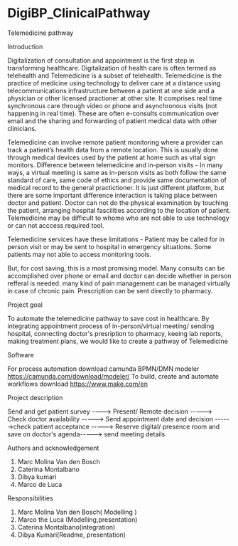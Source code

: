 # DigiBP_ClinicalPathway

Telemedicine pathway

Introduction 

Digitalization of consultation and appointment is the first step in transforming healthcare. Digitalization of health care is often termed as telehealth
and Telemedicine is a subset of telehealth.  Telemedicine is the practice of medicine using technology to deliver care at a distance using telecommunications infrastructure between a patient at one side and a physician or other licensed practioner at other site. 
It comprises real time synchronous care through video or phone and asynchronous visits (not happening in real time). These are often e-consults communication over email and the sharing and forwarding of patient medical data with other clinicians.

Telemedicine can involve remote patient monitoring where a provider can track a patient’s health data from a remote location. This is usually done 
through medical devices used by the patient at home such as vital sign monitors. 
Difference between telemedicine and in-person visits - In many ways, a virtual meeting is same as in-person visits as both follow the same standard of 
care, same code of ethics and provide same documentation of medical record to the general practictioner. It is just different platform, but there are 
some important difference interaction is taking place between doctor and patient. Doctor can not do the physical examination by touching the patient, arranging hospital fascilities according to the location of patient. Telemedicine may be difficult to whome who are not able to use technology or can 
not acccess required tool.


Telemedicine services have these limitations - Patient may be called for in person visit or may be sent to hospital in emergency situations. Some 
patients may not able to access monitoring tools.

But, for cost saving, this is a most promising model. Many consults can be accomplished over phone or email and doctor can decide whether in person refferal is needed. many kind of pain management can be managed virtually in case of chronic pain. Prescription can be sent directly to pharmacy.



Project goal 

 To automate the  telemedicine pathway to save cost in healthcare. 
 By integrating appointment process of in-person/virtual meeting/ sending hospital, connecting doctor's presription to pharmacy, keeing lab reports, 
 making treatment plans,  we would like to create a pathway of Telemedicine
 
Software 

For process automation download camunda BPMN/DMN modeler  
https://camunda.com/download/modeler/
To build, create and automate workflows download
https://www.make.com/en

 
 Project description 
 
 Send and get patient survey ----> Present/ Remote decision -----> Check doctor availability -----> Send appointment date and decision ------>check patient acceptance -----> Reserve digital/ presence room and save on doctor's agenda-----> send meeting details
 
 
 
 Authors and acknowledgement
1. Marc Molina Van den Bosch 
2. Caterina Montalbano
3. Dibya kumari
4. Marco de Luca 

Responsibilities

 1. Marc Molina Van den Bosch( Modelling )
 2. Marco the Luca (Modelling,presentation)
 3. Caterina Montalbano(integration)
 4. Dibya Kumari(Readme, presentation)


 
